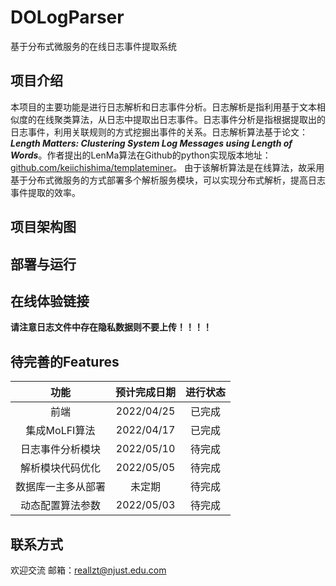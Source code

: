# DOLogParser
基于分布式微服务的在线日志事件提取系统
## 项目介绍
本项目的主要功能是进行日志解析和日志事件分析。日志解析是指利用基于文本相似度的在线聚类算法，从日志中提取出日志事件。日志事件分析是指根据提取出的日志事件，利用关联规则的方式挖掘出事件的关系。日志解析算法基于论文：***Length Matters: Clustering System Log Messages using Length of Words***。作者提出的LenMa算法在Github的python实现版本地址：[github.com/keiichishima/templateminer](https://github.com/keiichishima/templateminer)。
由于该解析算法是在线算法，故采用基于分布式微服务的方式部署多个解析服务模块，可以实现分布式解析，提高日志事件提取的效率。
## 项目架构图
## 部署与运行
## 在线体验链接
**请注意日志文件中存在隐私数据则不要上传！！！！**
## 待完善的Features
|功能|预计完成日期|进行状态|
|:-:|:-:|:-:|
|前端|2022/04/25|已完成|
|集成MoLFI算法|2022/04/17|已完成|
|日志事件分析模块|2022/05/10|待完成|
|解析模块代码优化|2022/05/05|待完成|
|数据库一主多从部署|未定期|待完成|
|动态配置算法参数|2022/05/03|待完成|
## 联系方式
欢迎交流
邮箱：[reallzt@njust.edu.com](reallzt@njust.edu.com)




